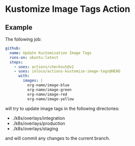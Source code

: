 # Kustomize Image Tags Action

## Example

The following job:

```yaml
github:
  name: Update Kustomization Image Tags
  runs-on: ubuntu:latest
  steps:
    - uses: actions/checkout@v2
    - uses: inloco/actions-kustomize-image-tags@HEAD
      with:
        images: |
          org-name/image-blue
          org-name/image-green
          org-name/image-red
          org-name/image-yellow
```

will try to update image tags in the following directories:

- ./k8s/overlays/integration
- ./k8s/overlays/production
- ./k8s/overlays/staging

and will commit any changes to the current branch.

